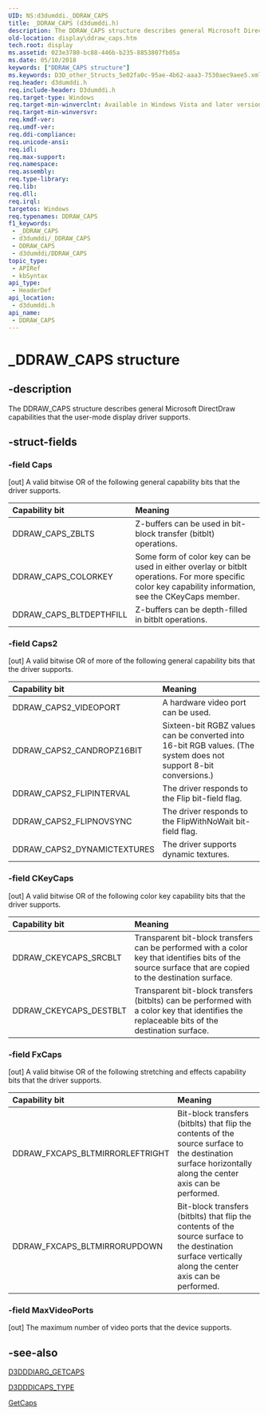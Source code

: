 ```yaml
---
UID: NS:d3dumddi._DDRAW_CAPS
title: _DDRAW_CAPS (d3dumddi.h)
description: The DDRAW_CAPS structure describes general Microsoft DirectDraw capabilities that the user-mode display driver supports.
old-location: display\ddraw_caps.htm
tech.root: display
ms.assetid: 023e3780-bc88-446b-b235-8853807fb05a
ms.date: 05/10/2018
keywords: ["DDRAW_CAPS structure"]
ms.keywords: D3D_other_Structs_5e02fa0c-95ae-4b62-aaa3-7530aec9aee5.xml, DDRAW_CAPS, DDRAW_CAPS structure [Display Devices], _DDRAW_CAPS, d3dumddi/DDRAW_CAPS, display.ddraw_caps
req.header: d3dumddi.h
req.include-header: D3dumddi.h
req.target-type: Windows
req.target-min-winverclnt: Available in Windows Vista and later versions of the Windows operating systems.
req.target-min-winversvr: 
req.kmdf-ver: 
req.umdf-ver: 
req.ddi-compliance: 
req.unicode-ansi: 
req.idl: 
req.max-support: 
req.namespace: 
req.assembly: 
req.type-library: 
req.lib: 
req.dll: 
req.irql: 
targetos: Windows
req.typenames: DDRAW_CAPS
f1_keywords:
 - _DDRAW_CAPS
 - d3dumddi/_DDRAW_CAPS
 - DDRAW_CAPS
 - d3dumddi/DDRAW_CAPS
topic_type:
 - APIRef
 - kbSyntax
api_type:
 - HeaderDef
api_location:
 - d3dumddi.h
api_name:
 - DDRAW_CAPS
---
```


# _DDRAW_CAPS structure


## -description

The DDRAW_CAPS structure describes general Microsoft DirectDraw capabilities that the user-mode display driver supports.

## -struct-fields

### -field Caps

[out] A valid bitwise OR of the following general capability bits that the driver supports.

| **Capability bit** | **Meaning** | 
|:--|:--|
| DDRAW_CAPS_ZBLTS | Z-buffers can be used in bit-block transfer (bitblt) operations. | 
| DDRAW_CAPS_COLORKEY | Some form of color key can be used in either overlay or bitblt operations. For more specific color key capability information, see the CKeyCaps member. | 
| DDRAW_CAPS_BLTDEPTHFILL | Z-buffers can be depth-filled in bitblt operations. |

### -field Caps2

[out] A valid bitwise OR of more of the following general capability bits that the driver supports.

| **Capability bit** | **Meaning** | 
|:--|:--|
| DDRAW_CAPS2_VIDEOPORT | A hardware video port can be used. | 
| DDRAW_CAPS2_CANDROPZ16BIT | Sixteen-bit RGBZ values can be converted into 16-bit RGB values. (The system does not support 8-bit conversions.) | 
| DDRAW_CAPS2_FLIPINTERVAL | The driver responds to the Flip bit-field flag. | 
| DDRAW_CAPS2_FLIPNOVSYNC | The driver responds to the FlipWithNoWait bit-field flag. | 
| DDRAW_CAPS2_DYNAMICTEXTURES | The driver supports dynamic textures. |

### -field CKeyCaps

[out] A valid bitwise OR of the following color key capability bits that the driver supports.

| **Capability bit** | **Meaning** | 
|:--|:--|
| DDRAW_CKEYCAPS_SRCBLT | Transparent bit-block transfers can be performed with a color key that identifies bits of the source surface that are copied to the destination surface. | 
| DDRAW_CKEYCAPS_DESTBLT | Transparent bit-block transfers (bitblts) can be performed with a color key that identifies the replaceable bits of the destination surface. |

### -field FxCaps

[out] A valid bitwise OR of the following stretching and effects capability bits that the driver supports.

| **Capability bit** | **Meaning** | 
|:--|:--|
| DDRAW_FXCAPS_BLTMIRRORLEFTRIGHT | Bit-block transfers (bitblts) that flip the contents of the source surface to the destination surface horizontally along the center axis can be performed. | 
| DDRAW_FXCAPS_BLTMIRRORUPDOWN | Bit-block transfers (bitblts) that flip the contents of the source surface to the destination surface vertically along the center axis can be performed. |

### -field MaxVideoPorts

[out] The maximum number of video ports that the device supports.

## -see-also

<a href="/windows-hardware/drivers/ddi/d3dumddi/ns-d3dumddi-_d3dddiarg_getcaps">D3DDDIARG_GETCAPS</a>



<a href="/windows-hardware/drivers/ddi/d3dumddi/ne-d3dumddi-_d3dddicaps_type">D3DDDICAPS_TYPE</a>



<a href="/windows-hardware/drivers/ddi/d3dumddi/nc-d3dumddi-pfnd3dddi_getcaps">GetCaps</a>